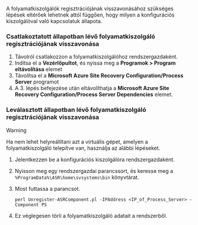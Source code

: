 A folyamatkiszolgálók regisztrációjának visszavonásához szükséges lépések eltérőek lehetnek attól függően, hogy milyen a konfigurációs kiszolgálóval való kapcsolatuk állapota.

### <a name="unregister-a-process-server-that-is-in-a-connected-state"></a>Csatlakoztatott állapotban lévő folyamatkiszolgáló regisztrációjának visszavonása

1. Távolról csatlakozzon a folyamatkiszolgálóhoz rendszergazdaként.
2. Indítsa el a **Vezérlőpultot**, és nyissa meg a **Programok > Program eltávolítása** elemet
3. Távolítsa el a **Microsoft Azure Site Recovery Configuration/Process Server** programot
4. A 3. lépés befejezése után eltávolíthatja a **Microsoft Azure Site Recovery Configuration/Process Server Dependencies** elemet.

### <a name="unregister-a-process-server-that-is-in-a-disconnected-state"></a>Leválasztott állapotban lévő folyamatkiszolgáló regisztrációjának visszavonása

> [!WARNING]
> Ha nem lehet helyreállítani azt a virtuális gépet, amelyen a folyamatkiszolgáló telepítve van, használja az alábbi lépéseket.

1. Jelentkezzen be a konfigurációs kiszolgálóra rendszergazdaként.
2. Nyisson meg egy rendszergazdai parancssort, és keresse meg a `%ProgramData%\ASR\home\svsystems\bin` könyvtárat.
3. Most futtassa a parancsot.

    ```
    perl Unregister-ASRComponent.pl -IPAddress <IP_of_Process_Server> -Component PS
    ```
4. Ez véglegesen törli a folyamatkiszolgáló adatait a rendszerből.
